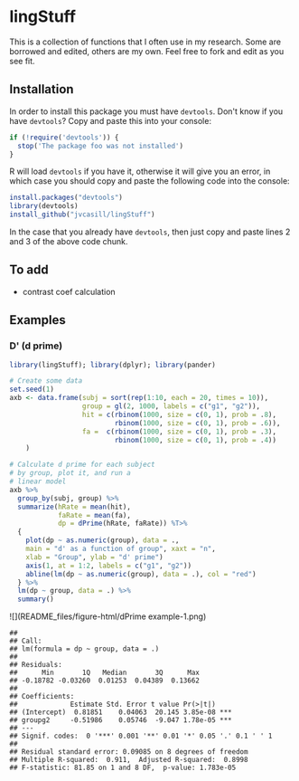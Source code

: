 
lingStuff
=========

This is a collection of functions that I often use 
in my research. Some are borrowed and edited, others 
are my own. Feel free to fork and edit as you see fit. 

## Installation

In order to install this package you must have `devtools`. Don't know if you have `devtools`? Copy and paste this into your console:


```r
if (!require('devtools')) {
  stop('The package foo was not installed')
}
```

R will load `devtools` if you have it, otherwise it will give you an error, in which case you should copy and paste the following code into the console:


```r
install.packages("devtools")
library(devtools)
install_github("jvcasill/lingStuff")
```

In the case that you already have `devtools`, then just copy and paste lines 2 and 3 of the above code chunk. 

## To add

- contrast coef calculation

## Examples

### D' (d prime)


```r
library(lingStuff); library(dplyr); library(pander)

# Create some data
set.seed(1)
axb <- data.frame(subj = sort(rep(1:10, each = 20, times = 10)),
                  group = gl(2, 1000, labels = c("g1", "g2")),
                  hit = c(rbinom(1000, size = c(0, 1), prob = .8), 
                          rbinom(1000, size = c(0, 1), prob = .6)),
                  fa =  c(rbinom(1000, size = c(0, 1), prob = .3), 
                          rbinom(1000, size = c(0, 1), prob = .4))
    )

# Calculate d prime for each subject
# by group, plot it, and run a 
# linear model
axb %>%
  group_by(subj, group) %>%
  summarize(hRate = mean(hit), 
            faRate = mean(fa), 
            dp = dPrime(hRate, faRate)) %T>%
  {
    plot(dp ~ as.numeric(group), data = ., 
    main = "d' as a function of group", xaxt = "n", 
    xlab = "Group", ylab = "d' prime")
    axis(1, at = 1:2, labels = c("g1", "g2"))
    abline(lm(dp ~ as.numeric(group), data = .), col = "red")
  } %>%
  lm(dp ~ group, data = .) %>%
  summary()
```

![](README_files/figure-html/dPrime example-1.png) 

```
## 
## Call:
## lm(formula = dp ~ group, data = .)
## 
## Residuals:
##      Min       1Q   Median       3Q      Max 
## -0.18782 -0.03260  0.01253  0.04389  0.13662 
## 
## Coefficients:
##             Estimate Std. Error t value Pr(>|t|)    
## (Intercept)  0.81851    0.04063  20.145 3.85e-08 ***
## groupg2     -0.51986    0.05746  -9.047 1.78e-05 ***
## ---
## Signif. codes:  0 '***' 0.001 '**' 0.01 '*' 0.05 '.' 0.1 ' ' 1
## 
## Residual standard error: 0.09085 on 8 degrees of freedom
## Multiple R-squared:  0.911,	Adjusted R-squared:  0.8998 
## F-statistic: 81.85 on 1 and 8 DF,  p-value: 1.783e-05
```
